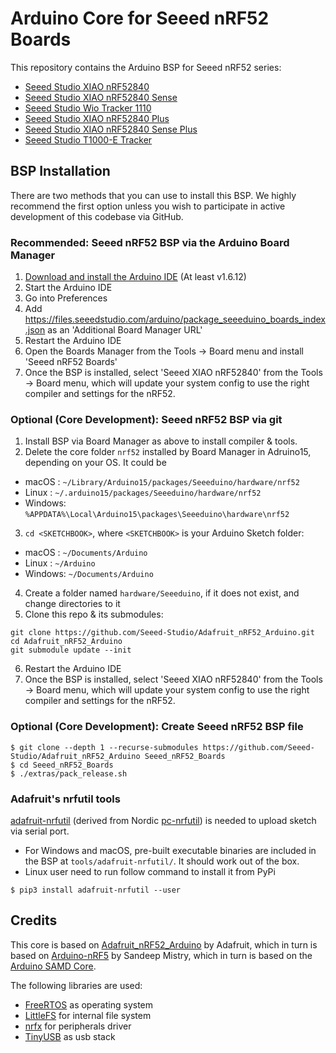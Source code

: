# Arduino Core for Seeed nRF52 Boards

This repository contains the Arduino BSP for Seeed nRF52 series:

- [Seeed Studio XIAO nRF52840](https://www.seeedstudio.com/Seeed-XIAO-BLE-nRF52840-p-5201.html)
- [Seeed Studio XIAO nRF52840 Sense](https://www.seeedstudio.com/Seeed-XIAO-BLE-Sense-nRF52840-p-5253.html)
- [Seeed Studio Wio Tracker 1110](https://www.seeedstudio.com/Wio-Tracker-1110-Dev-Board-p-5799.html)
- [Seeed Studio XIAO nRF52840 Plus](https://www.seeedstudio.com/Seeed-Studio-XIAO-nRF52840-Plus-p-6359.html)
- [Seeed Studio XIAO nRF52840 Sense Plus](https://www.seeedstudio.com/Seeed-Studio-XIAO-nRF52840-Sense-Plus-p-6360.html)
- [Seeed Studio T1000-E Tracker](https://www.seeedstudio.com/SenseCAP-Card-Tracker-T1000-E-for-LoRaWAN-p-6408.html)

## BSP Installation

There are two methods that you can use to install this BSP. We highly recommend the first option unless you wish to participate in active development of this codebase via GitHub.

### Recommended: Seeed nRF52 BSP via the Arduino Board Manager

 1. [Download and install the Arduino IDE](https://www.arduino.cc/en/Main/Software) (At least v1.6.12)
 2. Start the Arduino IDE
 3. Go into Preferences
 4. Add https://files.seeedstudio.com/arduino/package_seeeduino_boards_index.json as an 'Additional Board Manager URL'
 5. Restart the Arduino IDE
 6. Open the Boards Manager from the Tools -> Board menu and install 'Seeed nRF52 Boards'
 7. Once the BSP is installed, select 'Seeed XIAO nRF52840' from the Tools -> Board menu, which will update your system config to use the right compiler and settings for the nRF52.

### Optional (Core Development): Seeed nRF52 BSP via git

 1. Install BSP via Board Manager as above to install compiler & tools.
 2. Delete the core folder `nrf52` installed by Board Manager in Adruino15, depending on your OS. It could be
  * macOS  : `~/Library/Arduino15/packages/Seeeduino/hardware/nrf52`
  * Linux  : `~/.arduino15/packages/Seeeduino/hardware/nrf52`
  * Windows: `%APPDATA%\Local\Arduino15\packages\Seeeduino\hardware\nrf52`
 3. `cd <SKETCHBOOK>`, where `<SKETCHBOOK>` is your Arduino Sketch folder:
  * macOS  : `~/Documents/Arduino`
  * Linux  : `~/Arduino`
  * Windows: `~/Documents/Arduino`
 4. Create a folder named `hardware/Seeeduino`, if it does not exist, and change directories to it
 5. Clone this repo & its submodules:

   ```
   git clone https://github.com/Seeed-Studio/Adafruit_nRF52_Arduino.git
   cd Adafruit_nRF52_Arduino
   git submodule update --init
   ```
   
 6. Restart the Arduino IDE
 7. Once the BSP is installed, select 'Seeed XIAO nRF52840' from the Tools -> Board menu, which will update your system config to use the right compiler and settings for the nRF52.

### Optional (Core Development): Create Seeed nRF52 BSP file

```
$ git clone --depth 1 --recurse-submodules https://github.com/Seeed-Studio/Adafruit_nRF52_Arduino Seeed_nRF52_Boards
$ cd Seeed_nRF52_Boards
$ ./extras/pack_release.sh
```

### Adafruit's nrfutil tools

[adafruit-nrfutil](https://github.com/adafruit/Adafruit_nRF52_nrfutil) (derived from Nordic [pc-nrfutil](https://github.com/NordicSemiconductor/pc-nrfutil)) is needed to upload sketch via serial port.

- For Windows and macOS, pre-built executable binaries are included in the BSP at `tools/adafruit-nrfutil/`. It should work out of the box.
- Linux user need to run follow command to install it from PyPi

```
$ pip3 install adafruit-nrfutil --user
```

## Credits

This core is based on [Adafruit_nRF52_Arduino](https://github.com/adafruit/Adafruit_nRF52_Arduino) by Adafruit, which in turn is based on [Arduino-nRF5](https://github.com/sandeepmistry/arduino-nRF5) by Sandeep Mistry, which in turn is based on the [Arduino SAMD Core](https://github.com/arduino/ArduinoCore-samd).

The following libraries are used:

- [FreeRTOS](https://www.freertos.org/) as operating system
- [LittleFS](https://github.com/ARMmbed/littlefs) for internal file system
- [nrfx](https://github.com/NordicSemiconductor/nrfx) for peripherals driver
- [TinyUSB](https://github.com/hathach/tinyusb) as usb stack
